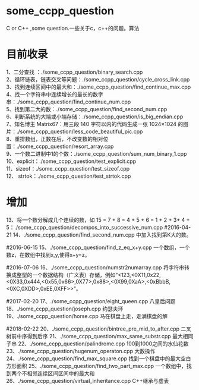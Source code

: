 # some_ccpp_question
C or C++ ,some question.一些关于c，c++的问题。算法



# 目前收录
1、二分查找 ：./some_ccpp_question/binary_search.cpp </br>
2、循环链表，链表交叉等问题：./some_ccpp_question/cycle_cross_link.cpp </br>
3、找到连续区间中的最大和：./some_ccpp_question/find_continue_max.cpp</br>
4、找一个字符串中连续增长的最长的数字串：./some_ccpp_question/find_continue_num.cpp </br>
5、找到第二大的数：./some_ccpp_question/find_second_num.cpp</br>
6、判断系统的大端或小端存储：./some_ccpp_question/is_big_endian.cpp</br>
7、知名博主 Matrix67：用三段 140 字符以内的代码生成一张 1024×1024 的图片：./some_ccpp_question/less_code_beautiful_pic.cpp</br>
8、重排数组，正数在后，不改变数的相对位置：./some_ccpp_question/resort_array.cpp</br>
9、一个数二进制中1的个数：./some_ccpp_question/sum_num_binary_1.cpp</br>
10、explicit：./some_ccpp_question/test_explicit.cpp</br>
11、sizeof：./some_ccpp_question/test_sizeof.cpp</br>
12、 strtok：./some_ccpp_question/test_strtok.cpp</br>

# 增加
13、将一个数分解成几个连续的数，如 15 = 7 + 8 = 4 + 5 + 6 = 1 + 2 + 3+ 4 + 5：./some_ccpp_question/decompos_into_successive_num.cpp
#2016-04-21
14、./some_ccpp_question/find_second_num.cpp 中加入找到第K大的数。

#2016-06-15
15、./some_ccpp_question/find_z_eq_x+y.cpp 一个数组，一个数z，在数组中找到x,y,使得x+y=z。

#2016-07-06
16、./some_ccpp_question/numstr2numarray.cpp 将字符串转换成整型的一个数据结构（广义表）存储，例如“<123,<0X11,0x22,<0X33,0x444,<0x55,0x66>,0X77>,0x88>,<0X99,0XaA>,<0xBbbB,<0XC,0XDD>,0xEE,0XFF>>”。


#2017-02-20
17、./some_ccpp_question/eight_queen.cpp 八皇后问题
18、./some_ccpp_question/joseph.cpp 约瑟夫环
19、./some_ccpp_question/horse.cpp 马在棋盘上走，走满棋盘的解 

#2018-02-22
20、./some_ccpp_question/bintree_pre_mid_to_after.cpp 二叉树前中序得到后序
21、./some_ccpp_question/max_same_substr.cpp 最大相同子串
22、./some_ccpp_question/palindrome.cpp 100到1000之间的水仙花数
23、./some_ccpp_question/hugenum_operaton.cpp 大数操作
24、./some_ccpp_question/find_max_square.cpp 找到一个棋盘中的最大空白方形面积
25、./some_ccpp_question/find_two_part_max.cpp  一个数组中，找到两个不相邻连续区间区间中的最大和
26、./some_ccpp_question/virtual_inheritance.cpp  C++继承与虚表

